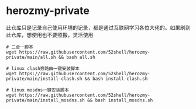 # herozmy-private
此仓库只是记录自己使用环境的记录，都是通过互联网学习各位大佬的。如果刷到此仓库，想使用也不要照搬，灵活使用

``` shell
# 二合一脚本
wget https://raw.githubusercontent.com/52shell/herozmy-private/main/all.sh && bash all.sh
```
```shell
# linux clash旁路由一键安装脚本
wget https://raw.githubusercontent.com/52shell/herozmy-private/main/install-clash.sh && bash install-clash.sh
```
``` shell
# linux mosdns一键安装脚本
wget https://raw.githubusercontent.com/52shell/herozmy-private/main/install_mosdns.sh && bash install_mosdns.sh
```
